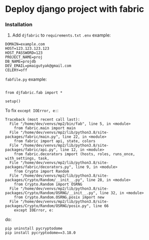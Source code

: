 
# Deploy django project with fabric

### Installation
1. Add `djfabric` to `requirements.txt`
`.env` example:
```
DOMAIN=example.com
HOST=123.123.123.123
HOST_PASSWORD=123
PROJECT_NAME=proj
DB_NAME=projdb
DEV_EMAIL=pmaigutyak@gmail.com
CELERY=off
```

```fabfile.py``` example:
```

from djfabric.fab import *

setup()

```
To fix `except IOError, e:`:
```
Traceback (most recent call last):
  File "/home/dev/venvs/mp2/bin/fab", line 5, in <module>
    from fabric.main import main
  File "/home/dev/venvs/mp2/lib/python3.8/site-packages/fabric/main.py", line 22, in <module>
    from fabric import api, state, colors
  File "/home/dev/venvs/mp2/lib/python3.8/site-packages/fabric/api.py", line 12, in <module>
    from fabric.decorators import (hosts, roles, runs_once, with_settings, task,
  File "/home/dev/venvs/mp2/lib/python3.8/site-packages/fabric/decorators.py", line 9, in <module>
    from Crypto import Random
  File "/home/dev/venvs/mp2/lib/python3.8/site-packages/Crypto/Random/__init__.py", line 28, in <module>
    from Crypto.Random import OSRNG
  File "/home/dev/venvs/mp2/lib/python3.8/site-packages/Crypto/Random/OSRNG/__init__.py", line 32, in <module>
    from Crypto.Random.OSRNG.posix import new
  File "/home/dev/venvs/mp2/lib/python3.8/site-packages/Crypto/Random/OSRNG/posix.py", line 66
    except IOError, e:
```
do:
```
pip uninstall pycryptodome
pip install pycryptodome==3.18.0
```

